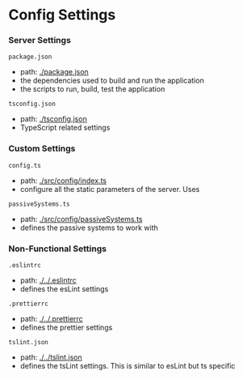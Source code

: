 # Config Settings

### Server Settings

`package.json`

- path: [./package.json](./../package.json)
- the dependencies used to build and run the application
- the scripts to run, build, test the application

`tsconfig.json`

- path: [./tsconfig.json](./../tsconfig.json)
- TypeScript related settings

### Custom Settings
  
  `config.ts`

- path: [./src/config/index.ts](./../src/config/index.ts)
- configure all the static parameters of the server. Uses 

`passiveSystems.ts`

- path: [./src/config/passiveSystems.ts](./../src/config/passiveSystems.ts)
- defines the passive systems to work with

### Non-Functional Settings

`.eslintrc`

- path: [./../.eslintrc](./../.eslintrc)
- defines the esLint settings

`.prettierrc`

- path: [./../.prettierrc](./../.prettierrc)
- defines the prettier settings

`tslint.json`

- path: [./../tslint.json](./../tslint.json)
- defines the tsLint settings. This is similar to esLint but ts specific
